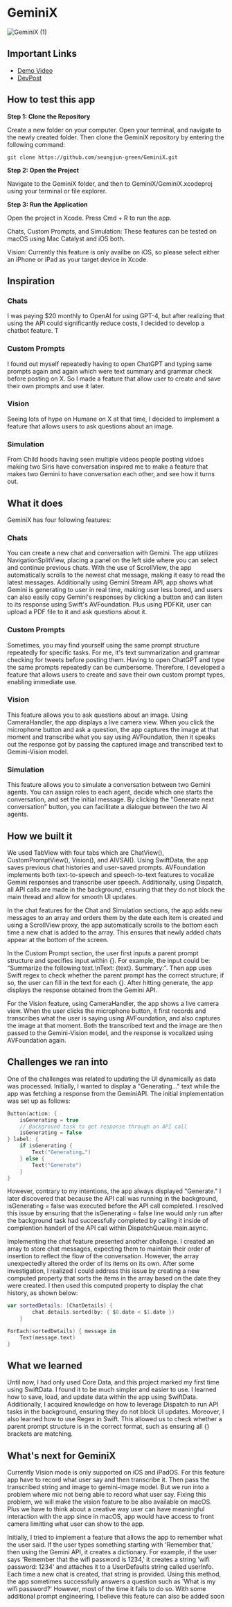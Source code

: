# GeminiX
![GeminiX (1)](https://github.com/seungjun-green/GeminiX/assets/60959924/2d6488b7-658e-419e-b964-74fcfae1d6a7)



## Important Links
- [Demo Video](https://www.youtube.com/watch?v=0W3M1gbAMG4&ab_channel=SeungjunLee)
- [DevPost](https://devpost.com/software/geminix)


## How to test this app

**Step 1: Clone the Repository**

Create a new folder on your computer. Open your terminal, and navigate to the newly created folder.
Then clone the GeminiX repository by entering the following command:

```
git clone https://github.com/seungjun-green/GeminiX.git
```

**Step 2: Open the Project**

Navigate to the GeminiX folder, and then to GeminiX/GeminiX.xcodeproj using your terminal or file explorer.

**Step 3: Run the Application**

Open the project in Xcode.
Press Cmd + R to run the app.

Chats, Custom Prompts, and Simulation: These features can be tested on macOS using Mac Catalyst and iOS both.

Vision: Currently this feature is only availbe on iOS, so please select either an iPhone or iPad as your target device in Xcode.

## Inspiration

### Chats
I was paying $20 monthly to OpenAI for using GPT-4, but after realizing that using the API could significantly reduce costs, I decided to develop a chatbot feature. T

### Custom Prompts
I found out myself repeatedly having to open ChatGPT and typing same prompts again and again which were text summary and grammar check before posting on X. So I made a feature that allow user to create and save their own prompts and use it later.

### Vision
Seeing lots of hype on Humane on X at that time,  I decided to implement a feature that allows users to ask questions about an image. 

### Simulation
From Child hoods having seen multiple videos people posting vidoes making two Siris have conversation inspired me to make a feature that makes two Gemini to have conversation each other, and see how it turns out. 

## What it does

GeminiX has four following features:

### Chats
You can create a new chat and conversation with Gemini. The app utilizes NavigationSplitView, placing a panel on the left side where you can select and continue previous chats. With the use of ScrollView, the app automatically scrolls to the newest chat message, making it easy to read the latest messages.  Additionally using Gemini Stream API, app shows what Gemini is generating to user in real time, making user less bored, and users can also easily copy Gemini's responses by clicking a button and can listen to its response using Swift's AVFoundation. Plus using PDFKit, user can upload a PDF file to it and ask questions about it.

### Custom Prompts
Sometimes, you may find yourself using the same prompt structure repeatedly for specific tasks. For me, it's text summarization and grammar checking for tweets before posting them. Having to open ChatGPT and type the same prompts repeatedly can be cumbersome. Therefore, I developed a feature that allows users to create and save their own custom prompt types, enabling immediate use.

### Vision
This feature allows you to ask questions about an image. Using CameraHandler, the app displays a live camera view. When you click the microphone button and ask a question, the app captures the image at that moment and transcribe what you say using AVFoundation, then it speaks out the response got by passing the captured image and transcribed text to Gemini-Vision model.

### Simulation
This feature allows you to simulate a conversation between two Gemini agents. You can assign roles to each agent, decide which one starts the conversation, and set the initial message. By clicking the "Generate next conversation" button, you can facilitate a dialogue between the two AI agents.

## How we built it
We used TabView with four tabs which are ChatView(), CustomPromptView(), Vision(), and AIVSAI(). Using SwiftData, the app saves previous chat histories and user-saved prompts. AVFoundation implements both text-to-speech and speech-to-text features to vocalize Gemini responses and transcribe user speech. Additionally, using Dispatch, all API calls are made in the background, ensuring that they do not block the main thread and allow for smooth UI updates.

In the chat features for the Chat and Simulation sections, the app adds new messages to an array and orders them by the date each item is created and using a ScrollView proxy, the app automatically scrolls to the bottom each time a new chat is added to the array. This ensures that newly added chats appear at the bottom of the screen. 

In the Custom Prompt section, the user first inputs a parent prompt structure and specifies input within {}. For example, the input could be:
“Summarize the following text.\nText: {text}. Summary:”. Then app uses Swift regex to check whether the parent prompt has the correct structure; if so, the user can fill in the text for each {}. After hitting generate, the app displays the response obtained from the Gemini API.

For the Vision feature, using CameraHandler, the app shows a live camera view. When the user clicks the microphone button, it first records and transcribes what the user is saying using AVFoundation, and also captures the image at that moment. Both the transcribed text and the image are then passed to the Gemini-Vision model, and the response is vocalized using AVFoundation again.


## Challenges we ran into
One of the challenges was related to updating the UI dynamically as data was processed. Initially, I wanted to display a "Generating..." text while the app was fetching a response from the GeminiAPI. The initial implementation was set up as follows:

```swift
Button(action: {
    isGenerating = true
    // Background task to get response through an API call
    isGenerating = false
} label: {
    if isGenerating {
        Text("Generating…")
    } else {
        Text("Generate")
    }
}
```

However, contrary to my intentions, the app always displayed "Generate." I later discovered that because the API call was running in the background, isGenerating = false was executed before the API call completed. I resolved this issue by ensuring that the isGenerating = false line would only run after the background task had successfully completed by calling it inside of complention handerl of the API call within DispatchQueue.main.async. 


Implementing the chat feature presented another challenge. I created an array to store chat messages, expecting them to maintain their order of insertion to reflect the flow of the conversation. However, the array unexpectedly altered the order of its items on its own. After some investigation, I realized I could address this issue by creating a new computed property that sorts the items in the array based on the date they were created. I then used this computed property to display the chat history, as shown below:

```swift
var sortedDetails: [ChatDetails] {
        chat.details.sorted(by: { $0.date < $1.date })
    }

ForEach(sortedDetails) { message in
    Text(message.text)
}
```



## What we learned
Until now, I had only used Core Data, and this project marked my first time using SwiftData. I found it to be much simpler and easier to use. I learned how to save, load, and update data within the app using SwiftData. Additionally, I acquired knowledge on how to leverage Dispatch to run API tasks in the background, ensuring they do not block UI updates. Moreover, I also learned how to use Regex in Swift. This allowed us to check whether a parent prompt structure is in the correct format, such as ensuring all {} brackets are matching.


## What's next for GeminiX
Currently Vision mode is only supported on iOS and iPadOS. For this feature app have to record what user say and then transcribe it. Then pass the transcribed string and image to gemini-image model. But we run into a problem where mic not being able to record what user say. Fixing this problem, we will make the vision feature to be also available on macOS. Plus we have to think about a creative way user can have meaningful interaction with the app since in macOS, app would have access to front camera limitting what user can show to the app.

Initially, I tried to implement a feature that allows the app to remember what the user said. If the user types something starting with 'Remember that,' then using the Gemini API, it creates a dictionary. For example, if the user says 'Remember that the wifi password is 1234,' it creates a string 'wifi password: 1234' and attaches it to a UserDefaults string called userInfo. Each time a new chat is created, that string is provided. Using this method, the app sometimes successfully answers a question such as 'What is my wifi password?' However, most of the time it fails to do so. With some additional prompt engineering, I believe this feature can also be added soon
